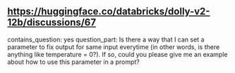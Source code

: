 ## https://huggingface.co/databricks/dolly-v2-12b/discussions/67

contains_question: yes
question_part: Is there a way that I can set a parameter to fix output for same input everytime (in other words, is there anything like temperature = 0?). If so, could you please give me an example about how to use this parameter in a prompt?